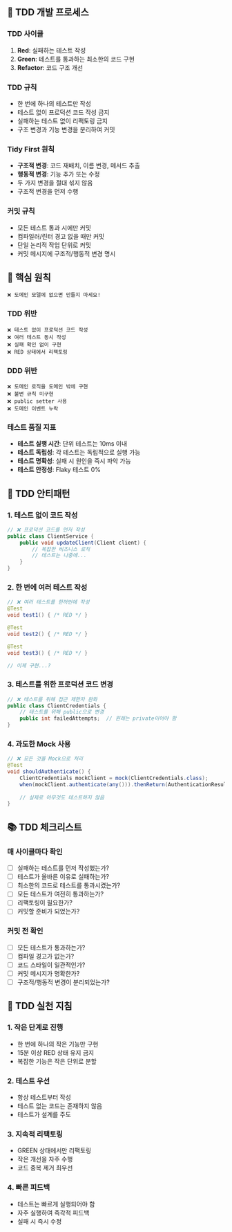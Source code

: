 ## 🧪 TDD 개발 프로세스

### TDD 사이클
1. **Red**: 실패하는 테스트 작성
2. **Green**: 테스트를 통과하는 최소한의 코드 구현
3. **Refactor**: 코드 구조 개선

### TDD 규칙
- 한 번에 하나의 테스트만 작성
- 테스트 없이 프로덕션 코드 작성 금지
- 실패하는 테스트 없이 리팩토링 금지
- 구조 변경과 기능 변경을 분리하여 커밋

### Tidy First 원칙
- **구조적 변경**: 코드 재배치, 이름 변경, 메서드 추출
- **행동적 변경**: 기능 추가 또는 수정
- 두 가지 변경을 절대 섞지 않음
- 구조적 변경을 먼저 수행

### 커밋 규칙
- 모든 테스트 통과 시에만 커밋
- 컴파일러/린터 경고 없을 때만 커밋
- 단일 논리적 작업 단위로 커밋
- 커밋 메시지에 구조적/행동적 변경 명시

## 🎯 핵심 원칙
```
❌ 도메인 모델에 없으면 만들지 마세요!
```

### TDD 위반
```
❌ 테스트 없이 프로덕션 코드 작성
❌ 여러 테스트 동시 작성
❌ 실패 확인 없이 구현
❌ RED 상태에서 리팩토링
```

### DDD 위반
```
❌ 도메인 로직을 도메인 밖에 구현
❌ 불변 규칙 미구현
❌ public setter 사용
❌ 도메인 이벤트 누락
```

### 테스트 품질 지표
- **테스트 실행 시간**: 단위 테스트는 10ms 이내
- **테스트 독립성**: 각 테스트는 독립적으로 실행 가능
- **테스트 명확성**: 실패 시 원인을 즉시 파악 가능
- **테스트 안정성**: Flaky 테스트 0%

## 🚫 TDD 안티패턴

### 1. 테스트 없이 코드 작성
```java
// ❌ 프로덕션 코드를 먼저 작성
public class ClientService {
    public void updateClient(Client client) {
        // 복잡한 비즈니스 로직
        // 테스트는 나중에...
    }
}
```

### 2. 한 번에 여러 테스트 작성
```java
// ❌ 여러 테스트를 한꺼번에 작성
@Test
void test1() { /* RED */ }

@Test
void test2() { /* RED */ }

@Test
void test3() { /* RED */ }

// 이제 구현...?
```

### 3. 테스트를 위한 프로덕션 코드 변경
```java
// ❌ 테스트를 위해 접근 제한자 완화
public class ClientCredentials {
    // 테스트를 위해 public으로 변경
    public int failedAttempts;  // 원래는 private이어야 함
}
```

### 4. 과도한 Mock 사용
```java
// ❌ 모든 것을 Mock으로 처리
@Test
void shouldAuthenticate() {
    ClientCredentials mockClient = mock(ClientCredentials.class);
    when(mockClient.authenticate(any())).thenReturn(AuthenticationResult.success());
    
    // 실제로 아무것도 테스트하지 않음
}
```

## 📚 TDD 체크리스트

### 매 사이클마다 확인
- [ ] 실패하는 테스트를 먼저 작성했는가?
- [ ] 테스트가 올바른 이유로 실패하는가?
- [ ] 최소한의 코드로 테스트를 통과시켰는가?
- [ ] 모든 테스트가 여전히 통과하는가?
- [ ] 리팩토링이 필요한가?
- [ ] 커밋할 준비가 되었는가?

### 커밋 전 확인
- [ ] 모든 테스트가 통과하는가?
- [ ] 컴파일 경고가 없는가?
- [ ] 코드 스타일이 일관적인가?
- [ ] 커밋 메시지가 명확한가?
- [ ] 구조적/행동적 변경이 분리되었는가?

## 🎯 TDD 실천 지침

### 1. 작은 단계로 진행
- 한 번에 하나의 작은 기능만 구현
- 15분 이상 RED 상태 유지 금지
- 복잡한 기능은 작은 단위로 분할

### 2. 테스트 우선
- 항상 테스트부터 작성
- 테스트 없는 코드는 존재하지 않음
- 테스트가 설계를 주도

### 3. 지속적 리팩토링
- GREEN 상태에서만 리팩토링
- 작은 개선을 자주 수행
- 코드 중복 제거 최우선

### 4. 빠른 피드백
- 테스트는 빠르게 실행되어야 함
- 자주 실행하여 즉각적 피드백
- 실패 시 즉시 수정